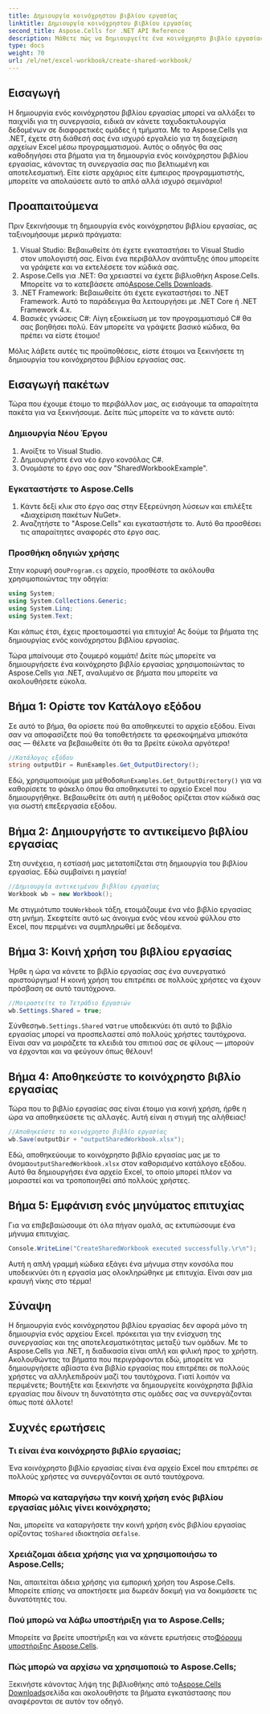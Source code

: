 ```yaml
---
title: Δημιουργία κοινόχρηστου βιβλίου εργασίας
linktitle: Δημιουργία κοινόχρηστου βιβλίου εργασίας
second_title: Aspose.Cells for .NET API Reference
description: Μάθετε πώς να δημιουργείτε ένα κοινόχρηστο βιβλίο εργασίας χρησιμοποιώντας το Aspose.Cells για .NET με αυτόν τον απλό οδηγό βήμα προς βήμα. Ιδανικό για την ενίσχυση της ομαδικής συνεργασίας.
type: docs
weight: 70
url: /el/net/excel-workbook/create-shared-workbook/
---
```

## Εισαγωγή

Η δημιουργία ενός κοινόχρηστου βιβλίου εργασίας μπορεί να αλλάξει το παιχνίδι για τη συνεργασία, ειδικά αν κάνετε ταχυδακτυλουργία δεδομένων σε διαφορετικές ομάδες ή τμήματα. Με το Aspose.Cells για .NET, έχετε στη διάθεσή σας ένα ισχυρό εργαλείο για τη διαχείριση αρχείων Excel μέσω προγραμματισμού. Αυτός ο οδηγός θα σας καθοδηγήσει στα βήματα για τη δημιουργία ενός κοινόχρηστου βιβλίου εργασίας, κάνοντας τη συνεργασία σας πιο βελτιωμένη και αποτελεσματική. Είτε είστε αρχάριος είτε έμπειρος προγραμματιστής, μπορείτε να απολαύσετε αυτό το απλό αλλά ισχυρό σεμινάριο!

## Προαπαιτούμενα

Πριν ξεκινήσουμε τη δημιουργία ενός κοινόχρηστου βιβλίου εργασίας, ας ταξινομήσουμε μερικά πράγματα:

1. Visual Studio: Βεβαιωθείτε ότι έχετε εγκαταστήσει το Visual Studio στον υπολογιστή σας. Είναι ένα περιβάλλον ανάπτυξης όπου μπορείτε να γράψετε και να εκτελέσετε τον κώδικά σας.
2.  Aspose.Cells για .NET: Θα χρειαστεί να έχετε βιβλιοθήκη Aspose.Cells. Μπορείτε να το κατεβάσετε από[Aspose.Cells Downloads](https://releases.aspose.com/cells/net/).
3. .NET Framework: Βεβαιωθείτε ότι έχετε εγκαταστήσει το .NET Framework. Αυτό το παράδειγμα θα λειτουργήσει με .NET Core ή .NET Framework 4.x.
4. Βασικές γνώσεις C#: Λίγη εξοικείωση με τον προγραμματισμό C# θα σας βοηθήσει πολύ. Εάν μπορείτε να γράψετε βασικό κώδικα, θα πρέπει να είστε έτοιμοι!

Μόλις λάβετε αυτές τις προϋποθέσεις, είστε έτοιμοι να ξεκινήσετε τη δημιουργία του κοινόχρηστου βιβλίου εργασίας σας.

## Εισαγωγή πακέτων

Τώρα που έχουμε έτοιμο το περιβάλλον μας, ας εισάγουμε τα απαραίτητα πακέτα για να ξεκινήσουμε. Δείτε πώς μπορείτε να το κάνετε αυτό:

### Δημιουργία Νέου Έργου
1. Ανοίξτε το Visual Studio.
2. Δημιουργήστε ένα νέο έργο κονσόλας C#.
3. Ονομάστε το έργο σας σαν "SharedWorkbookExample".

### Εγκαταστήστε το Aspose.Cells
1. Κάντε δεξί κλικ στο έργο σας στην Εξερεύνηση λύσεων και επιλέξτε «Διαχείριση πακέτων NuGet».
2. Αναζητήστε το "Aspose.Cells" και εγκαταστήστε το. Αυτό θα προσθέσει τις απαραίτητες αναφορές στο έργο σας.

### Προσθήκη οδηγιών χρήσης
 Στην κορυφή σου`Program.cs` αρχείο, προσθέστε τα ακόλουθα χρησιμοποιώντας την οδηγία:

```csharp
using System;
using System.Collections.Generic;
using System.Linq;
using System.Text;
```

Και κάπως έτσι, έχεις προετοιμαστεί για επιτυχία! Ας δούμε τα βήματα της δημιουργίας ενός κοινόχρηστου βιβλίου εργασίας.

Τώρα μπαίνουμε στο ζουμερό κομμάτι! Δείτε πώς μπορείτε να δημιουργήσετε ένα κοινόχρηστο βιβλίο εργασίας χρησιμοποιώντας το Aspose.Cells για .NET, αναλυμένο σε βήματα που μπορείτε να ακολουθήσετε εύκολα.

## Βήμα 1: Ορίστε τον Κατάλογο εξόδου

Σε αυτό το βήμα, θα ορίσετε πού θα αποθηκευτεί το αρχείο εξόδου. Είναι σαν να αποφασίζετε πού θα τοποθετήσετε τα φρεσκοψημένα μπισκότα σας — θέλετε να βεβαιωθείτε ότι θα τα βρείτε εύκολα αργότερα!

```csharp
//Κατάλογος εξόδου
string outputDir = RunExamples.Get_OutputDirectory();
```
 Εδώ, χρησιμοποιούμε μια μέθοδο`RunExamples.Get_OutputDirectory()` για να καθορίσετε το φάκελο όπου θα αποθηκευτεί το αρχείο Excel που δημιουργήθηκε. Βεβαιωθείτε ότι αυτή η μέθοδος ορίζεται στον κώδικά σας για σωστή επεξεργασία εξόδου.

## Βήμα 2: Δημιουργήστε το αντικείμενο βιβλίου εργασίας

Στη συνέχεια, η εστίασή μας μετατοπίζεται στη δημιουργία του βιβλίου εργασίας. Εδώ συμβαίνει η μαγεία!

```csharp
//Δημιουργία αντικειμένου βιβλίου εργασίας
Workbook wb = new Workbook();
```
 Με στιγμιότυπο του`Workbook` τάξη, ετοιμάζουμε ένα νέο βιβλίο εργασίας στη μνήμη. Σκεφτείτε αυτό ως άνοιγμα ενός νέου κενού φύλλου στο Excel, που περιμένει να συμπληρωθεί με δεδομένα.

## Βήμα 3: Κοινή χρήση του βιβλίου εργασίας

Ήρθε η ώρα να κάνετε το βιβλίο εργασίας σας ένα συνεργατικό αριστούργημα! Η κοινή χρήση του επιτρέπει σε πολλούς χρήστες να έχουν πρόσβαση σε αυτό ταυτόχρονα.

```csharp
//Μοιραστείτε το Τετράδιο Εργασιών
wb.Settings.Shared = true;
```
 Σύνθεση`wb.Settings.Shared` να`true` υποδεικνύει ότι αυτό το βιβλίο εργασίας μπορεί να προσπελαστεί από πολλούς χρήστες ταυτόχρονα. Είναι σαν να μοιράζετε τα κλειδιά του σπιτιού σας σε φίλους — μπορούν να έρχονται και να φεύγουν όπως θέλουν!

## Βήμα 4: Αποθηκεύστε το κοινόχρηστο βιβλίο εργασίας

Τώρα που το βιβλίο εργασίας σας είναι έτοιμο για κοινή χρήση, ήρθε η ώρα να αποθηκεύσετε τις αλλαγές. Αυτή είναι η στιγμή της αλήθειας!

```csharp
//Αποθηκεύστε το κοινόχρηστο βιβλίο εργασίας
wb.Save(outputDir + "outputSharedWorkbook.xlsx");
```
 Εδώ, αποθηκεύουμε το κοινόχρηστο βιβλίο εργασίας μας με το όνομα`outputSharedWorkbook.xlsx` στον καθορισμένο κατάλογο εξόδου. Αυτό θα δημιουργήσει ένα αρχείο Excel, το οποίο μπορεί πλέον να μοιραστεί και να τροποποιηθεί από πολλούς χρήστες.

## Βήμα 5: Εμφάνιση ενός μηνύματος επιτυχίας

Για να επιβεβαιώσουμε ότι όλα πήγαν ομαλά, ας εκτυπώσουμε ένα μήνυμα επιτυχίας.

```csharp
Console.WriteLine("CreateSharedWorkbook executed successfully.\r\n");
```
Αυτή η απλή γραμμή κώδικα εξάγει ένα μήνυμα στην κονσόλα που υποδεικνύει ότι η εργασία μας ολοκληρώθηκε με επιτυχία. Είναι σαν μια κραυγή νίκης στο τέρμα!

## Σύναψη 

Η δημιουργία ενός κοινόχρηστου βιβλίου εργασίας δεν αφορά μόνο τη δημιουργία ενός αρχείου Excel. πρόκειται για την ενίσχυση της συνεργασίας και της αποτελεσματικότητας μεταξύ των ομάδων. Με το Aspose.Cells για .NET, η διαδικασία είναι απλή και φιλική προς το χρήστη. Ακολουθώντας τα βήματα που περιγράφονται εδώ, μπορείτε να δημιουργήσετε αβίαστα ένα βιβλίο εργασίας που επιτρέπει σε πολλούς χρήστες να αλληλεπιδρούν μαζί του ταυτόχρονα. Γιατί λοιπόν να περιμένετε; Βουτήξτε και ξεκινήστε να δημιουργείτε κοινόχρηστα βιβλία εργασίας που δίνουν τη δυνατότητα στις ομάδες σας να συνεργάζονται όπως ποτέ άλλοτε!

## Συχνές ερωτήσεις

### Τι είναι ένα κοινόχρηστο βιβλίο εργασίας;
Ένα κοινόχρηστο βιβλίο εργασίας είναι ένα αρχείο Excel που επιτρέπει σε πολλούς χρήστες να συνεργάζονται σε αυτό ταυτόχρονα.

### Μπορώ να καταργήσω την κοινή χρήση ενός βιβλίου εργασίας μόλις γίνει κοινόχρηστο;
 Ναι, μπορείτε να καταργήσετε την κοινή χρήση ενός βιβλίου εργασίας ορίζοντας το`Shared` ιδιοκτησία σε`false`.

### Χρειάζομαι άδεια χρήσης για να χρησιμοποιήσω το Aspose.Cells;
Ναι, απαιτείται άδεια χρήσης για εμπορική χρήση του Aspose.Cells. Μπορείτε επίσης να αποκτήσετε μια δωρεάν δοκιμή για να δοκιμάσετε τις δυνατότητές του.

### Πού μπορώ να λάβω υποστήριξη για το Aspose.Cells;
 Μπορείτε να βρείτε υποστήριξη και να κάνετε ερωτήσεις στο[Φόρουμ υποστήριξης Aspose.Cells](https://forum.aspose.com/c/cells/9).

### Πώς μπορώ να αρχίσω να χρησιμοποιώ το Aspose.Cells;
 Ξεκινήστε κάνοντας λήψη της βιβλιοθήκης από το[Aspose.Cells Downloads](https://releases.aspose.com/cells/net/)σελίδα και ακολουθήστε τα βήματα εγκατάστασης που αναφέρονται σε αυτόν τον οδηγό.